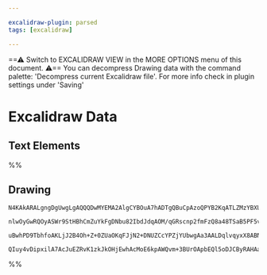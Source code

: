 ```yaml
---

excalidraw-plugin: parsed
tags: [excalidraw]

---
```

==⚠  Switch to EXCALIDRAW VIEW in the MORE OPTIONS menu of this document. ⚠== You can decompress Drawing data with the command palette: 'Decompress current Excalidraw file'. For more info check in plugin settings under 'Saving'


# Excalidraw Data
## Text Elements
%%
## Drawing
```compressed-json
N4KAkARALgngDgUwgLgAQQQDwMYEMA2AlgCYBOuA7hADTgQBuCpAzoQPYB2KqATLZMzYBXUtiRoIACyhQ4zZAHoFAc0JRJQgEYA6bGwC2CgF7N6hbEcK4OCtptbErHALRY8RMpWdx8Q1TdIEfARcZgRmBShcZQUebQA2bQB2GjoghH0EDihmbgBtAF1+CFw4OABlKKhxVFAwSHUMmogiZWlU+oZCBAoAIVxsAGtlUmEOYgBhNnw2Um4IAGIARmwV

nlwOyGwRQOyASWr9StHBhCmZuYkFgDNbu82IbdJdqAOM/qGRscnp2fmFzQ8a48TSaB5PF5vfQAMUI+HwlRgwXmgg84J2WVeh2ObFOAHUSOpuHxwFsMftsVATghEciJKiSOjnpioQAlYRtDjhXJoAAM/DJzIpGQA8nABmoYNwlrz+aTHuSsRloZwoNDcPo4VK0AAOAUKoVKmGq8qEIw1HhyzoQlmHAAqWCgAEFWlwJMFrlAmZDKbhSM7nmwKJIQsR

uBwhPD9TbhfoAKLjJ2B4Oh+Z+0ZUaOKqFJjN2+DNUZCcYPZjYUbwgAa3AALDqlvqyxX8ABNWs8RI6gDMAFYAJxdpI9/VGNgGbh1Tr0AhCGpLUkAXyzhrZ3y5zB56CLJf1IxIpvNxKtkD3xEqCDg3GH8tPAFk2MQEAncJpgmG0NcCGFd6QSOc/mgk6QL00zvluyiaLgAAU/bUKgsGoDqeqoLy2g9gAlJskCsggyiRn68ykBB0F1nBpGoEkXZwahGE

QIuy4vDipxilA7AcJuEZRvK1zkJkOHjEwhAcMoE6kpAWQvm+3BUrOApbEQl5oDJCByRAHAajUymqcIUBEFy0mkLO9HynYABWCDYDk5TqXA96Ps+r4IGBn74N+8oDKxjB2mO+CifUDQFii6SWWxWEKswUAGPmiDhpG+CqTMQxOdwLluf5LShM6IVeT5sXwou4BLnQ1xwuEE4LiAC5AA==
```
%%
